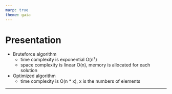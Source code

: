 ```yaml
---
marp: true
theme: gaia
---
```


# Presentation

- Bruteforce algorithm
  - time complexity is exponential O(n²)
  - space complexity is linear O(n), memory is allocated for each solution
- Optimized algorithm
  - time complexity is O(n \* x), x is the numbers of elements

---
